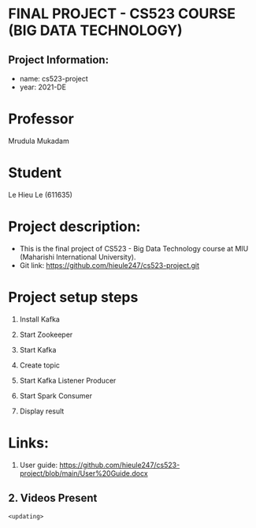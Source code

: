 # FINAL PROJECT - CS523 COURSE (BIG DATA TECHNOLOGY)

## Project Information:
- name: cs523-project
- year: 2021-DE

# Professor
Mrudula Mukadam

# Student
Le Hieu Le (611635)

# Project description:
- This is the final project of CS523 - Big Data Technology course at MIU (Maharishi International University).
- Git link: https://github.com/hieule247/cs523-project.git

# Project setup steps
1. Install Kafka
2. Start Zookeeper
3. Start Kafka
4. Create topic <cs523-project>

5. Start Kafka Listener Producer
6. Start Spark Consumer

7. Display result

# Links:
  1. User guide:
    https://github.com/hieule247/cs523-project/blob/main/User%20Guide.docx
  
  ## 2. Videos Present
    <updating>
      
  
